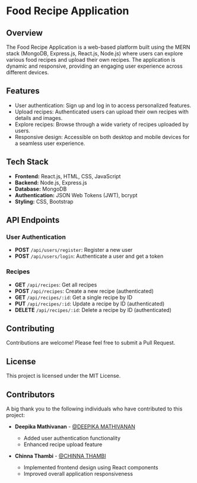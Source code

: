 # Food Recipe Application

## Overview
The Food Recipe Application is a web-based platform built using the MERN stack (MongoDB, Express.js, React.js, Node.js) where users can explore various food recipes and upload their own recipes. The application is dynamic and responsive, providing an engaging user experience across different devices.

## Features
- User authentication: Sign up and log in to access personalized features.
- Upload recipes: Authenticated users can upload their own recipes with details and images.
- Explore recipes: Browse through a wide variety of recipes uploaded by users.
- Responsive design: Accessible on both desktop and mobile devices for a seamless user experience.

## Tech Stack
- **Frontend:** React.js, HTML, CSS, JavaScript
- **Backend:** Node.js, Express.js
- **Database:** MongoDB
- **Authentication:** JSON Web Tokens (JWT), bcrypt
- **Styling:** CSS, Bootstrap


## API Endpoints
### User Authentication
- **POST** `/api/users/register`: Register a new user
- **POST** `/api/users/login`: Authenticate a user and get a token

### Recipes
- **GET** `/api/recipes`: Get all recipes
- **POST** `/api/recipes`: Create a new recipe (authenticated)
- **GET** `/api/recipes/:id`: Get a single recipe by ID
- **PUT** `/api/recipes/:id`: Update a recipe by ID (authenticated)
- **DELETE** `/api/recipes/:id`: Delete a recipe by ID (authenticated)

## Contributing
Contributions are welcome! Please feel free to submit a Pull Request.

## License
This project is licensed under the MIT License.

## Contributors

A big thank you to the following individuals who have contributed to this project:

- **Deepika Mathivanan** - [@DEEPIKA MATHIVANAN]([https://github.com/johndoe](https://github.com/22CSR041))
  - Added user authentication functionality
  - Enhanced recipe upload feature
  
- **Chinna Thambi** - [@CHINNA THAMBI]([https://github.com/janesmith](https://github.com/chinnathambigitHub))
  - Implemented frontend design using React components
  - Improved overall application responsiveness


